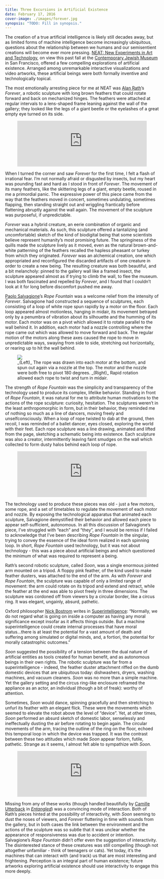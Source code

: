 ```yaml
---
title: Three Excursions in Artificial Existence
date: February 17, 2016
cover-image: ./images/forever.jpg
synopsis: "TODO: Fill in synopsis."
---
```


[NEAT]: http://neat.thecjm.org/
[Contemporary Jewish Museum]: http://www.thecjm.org/
[Alan Rath]: http://alanrath.org/
[Paolo Salvagione]: http://salvagione.com/
[Nick Bostrom]: https://en.wikipedia.org/wiki/Nick_Bostrom
[Superintelligence]: https://books.google.com/books?id=7_H8AwAAQBAJ&lpg=PP1&pg=PP1#v=onepage&q&f=false
[Camille Utterback]: http://camilleutterback.com/
[Entangled]: https://www.youtube.com/watch?v=cmKSwen2GAw

The creation of a true artificial intelligence is likely still decades away, but as limited forms of machine intelligence become increasingly ubiquitous, questions about the relationship between we humans and our semisentient creations will become ever more pressing. [NEAT: New Experiments in Art and Technology][NEAT], on view this past fall at the [Contemporary Jewish Museum][] in San Francisco, offered a few compelling explorations of artificial existence. Arranged among unremarkable interactive visualizations and video artworks, these artificial beings were both formally inventive and technologically topical.

The most emotionally arresting piece for me at NEAT was [Alan Rath][]’s _Forever_, a robotic sculpture with long brown feathers that could rotate forward and back on mechanized hinges. The feathers were attached at regular intervals to a lens-shaped frame leaning against the wall of the gallery; they looked like the legs of a giant beetle or the eyelashes of a great empty eye turned on its side.

<figure>
<div class="youtube-container">
<iframe class="youtube-video" width="100%" src="https://www.youtube.com/embed/LZigs_qFmkw" frameborder="0" allowfullscreen></iframe>
</div><!-- .youtube-container -->
</figure>

When I turned the corner and saw _Forever_ for the first time, I felt a flash of irrational fear. I’m not normally afraid or disgusted by insects, but my heart was pounding fast and hard as I stood in front of _Forever_. The movement of its many feathers, like the skittering legs of a giant, empty beetle, roused in me a primordial panic. The expressive power of this piece came from the way that the feathers moved in concert, sometimes undulating, sometimes flapping, then standing straight out and wriggling frantically before flattening abruptly against the wall again. The movement of the sculpture was purposeful, if unpredictable. 

_Forever_ was a hybrid creature, an eerie combination of organic and mechanical materials. As such, this sculpture offered a tantalizing (and uncomfortable) sketch of the kind of biodigital being that some scientists believe represent humanity’s most promising future. The springiness of the quills made the sculpture lively as it moved, even as the natural brown-and-white patterning of the feathers recalled the hapless pheasant or turkey from which they originated. _Forever_ was an alchemical creation, one which appropriated and reconfigured the discarded artifacts of one creature in order to create a new being. The resulting creature was both beautiful, and a bit melancholy: pinned to the gallery wall like a framed insect, the sculpture appeared almost as if trying to climb the wall, to flee the museum. I was both fascinated and repelled by _Forever_, and I found that I couldn’t look at it for long before discomfort pushed me away.

[Paolo Salvagione][]’s _Rope Fountain_ was a welcome relief from the intensity of _Forever_. Salvagione had constructed a sequence of sculptures, each consisting of a loop of white rope spun rapidly by a motor on the floor. Each loop appeared almost motionless, hanging in midair, its movement betrayed only by a penumbra of vibration about its silhouette and the humming of its motor. Each motor was on a pivot which allowed it to rotate parallel to the wall behind it. In addition, each motor had a nozzle controlling where the rope came out which was allowed to move forward and back. The regular motion of the motors along these axes caused the rope to move in unpredictable ways, swaying from side to side, stretching out horizontally, or rearing up to hit the wall behind.

<figure>
<img src="./images/rope-fountain-combined.jpg"></img>
<figcaption>_(Left)_ The rope was drawn into each motor at the bottom, and spun out again via a nozzle at the top. The motor and the nozzle were both free to pivot 180 degrees. _(Right)_ Rapid rotation allowed each rope to twist and turn in midair.</figcaption>
</figure>

The strength of _Rope Fountain_ was the simplicity and transparency of the technology used to produce its complex, lifelike behavior.  Standing in front of _Rope Fountain_, it was natural for me to attribute human motivations to the actions of the rope sculpture: curiosity, hesitation. The sculptures weren’t in the least anthropomorphic in form, but in their behavior, they reminded me of nothing so much as a line of dancers, moving freely and unselfconsciously. When a loop of rope twisted to dab at the ground, then recoil, I was reminded of a ballet dancer, eyes closed, exploring the world with their feet. Each rope sculpture was a line drawing, animated and lifted from the page, sketching a schematic being into existence. Each sculpture was also a creator, intermittently leaving faint smudges on the wall which collected to form dusty halos behind each loop of rope. 

<figure>
<div class="youtube-container">
<iframe class="youtube-video" width="100%" src="https://www.youtube.com/embed/XGHACdmT5TE" frameborder="0" allowfullscreen></iframe>
</div>
</figure>

The technology used to produce these pieces was old - just a few motors, some rope, and a set of timetables to regulate the movement of each motor and nozzle. By exposing the technological apparatus that animated each sculpture, Salvagione demystified their behavior and allowed each piece to appear self-sufficient, autonomous. In all this discussion of Salvagione’s piece, I’ve struggled with “each” and “they”, and I would be remiss if I failed to acknowledge that I’ve been describing _Rope Fountain_ in the singular, trying to convey the essence of the ideal form realized in each spinning loop. In short, _Rope Fountain_ used technology, but it was not about technology - this was a piece about artificial beings and which questioned the minimum of what was required to represent a being.

Rath’s second robotic sculpture, called _Soon_, was a single enormous jointed arm mounted on a tripod. A floppy pink feather, of the kind used to make feather dusters, was attached to the end of the arm. As with _Forever_ and _Rope Fountain_, the sculpture was capable of only a limited range of movement: the arm could rotate on its tripod and extend and retract, while the feather at the end was able to pivot freely in three dimensions. The sculpture was cordoned off from viewers by a circular border, like a circus ring. It was elegant, ungainly, absurd, pathetic. 

Oxford philosopher [Nick Bostrom][] writes in [Superintelligence][]: “Normally, we do not regard what is going on inside a computer as having any moral significance except insofar as it affects things outside. But a machine superintelligence could create internal processes that have moral status...there is at least the potential for a vast amount of death and suffering among simulated or digital minds, and, a fortiori, the potential for morally catastrophic outcomes.”

_Soon_ suggested the possibility of a tension between the dual nature of artificial entities as tools created for human benefit, and as autonomous beings in their own rights. The robotic sculpture was far from a superintelligence - indeed, the feather duster attachment riffed on the dumb domestic devices that are ubiquitous today: dishwashers, dryers, washing machines, and vacuum cleaners. _Soon_ was no more than a simple machine. Yet the gallery setting and the circus ring-like enclosure reframed the appliance as an actor, an individual (though a bit of freak): worthy of attention.

Sometimes, _Soon_ would dance, spinning gracefully and then stretching to unfurl its feather with an elegant flick. These were the movements which seemed to elevate the robot above the level of “device”. Yet, at other times, _Soon_ performed an absurd sketch of domestic labor, senselessly and ineffectually dusting the air before rotating to begin again. The circular movements of the arm, tracing the outline of the ring on the floor, echoed this temporal loop in which the device was trapped. It was the contrast between these two attitudes which made _Soon_ appear forlorn, futile, pathetic. Strange as it seems, I almost felt able to sympathize with _Soon_.

<figure>
<div class="youtube-container">
<iframe class="youtube-video" width="100%" src="https://www.youtube.com/embed/h4Q6i_ic2uQ" frameborder="0" allowfullscreen></iframe>
</div><!-- .youtube-container -->
</figure>

Missing from any of these works (though handled beautifully by [Camille Utterback][] in [_Entangled_][Entangled]) was a convincing mode of interaction. Both of Rath’s pieces hinted at the possibility of interactivity, with _Soon_ seeming to dust the noses of viewers, and _Forever_ fluttering in time with sounds from the gallery, but in both cases the link between the environment and the actions of the sculpture was so subtle that it was unclear whether the appearance of responsiveness was due to accident or intention. Salvagione’s _Rope Fountain_ didn’t offer even the suggestion of interactivity. The disinterested stance of these creatures was still compelling (though not altogether unfamiliar - think of teenagers or cats). Yet today, it’s the machines that can interact with (and track) us that are most interesting and frightening. Perception is an integral part of human existence; future artworks exploring artificial existence should use interactivity to engage this more deeply.
